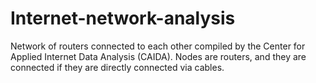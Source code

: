 # Internet-network-analysis
Network of routers connected to each other compiled by the Center for Applied Internet Data Analysis (CAIDA). Nodes are routers, and they are connected if they are directly connected via cables. 
